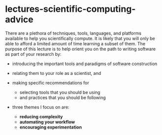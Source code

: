 lectures-scientific-computing-advice
====================================

There are a plethora of techniques, tools, languages, and platforms available to help you scientifically compute. It is likely that you will only be able to afford a limited amount of time learning a subset of them. The purpose of this lecture is to help orient you on the path to writing software as part of your research by: 

* introducing the important tools and paradigms of software construction
* relating them to your role as a scientist, and
* making specific recommendations for 
    + selecting tools that you should be using 
    + and practices that you should be following

* three themes I focus on are:
    + **reducing complexity**
    + **automating your workflow**
    + **encouraging experimentation**

